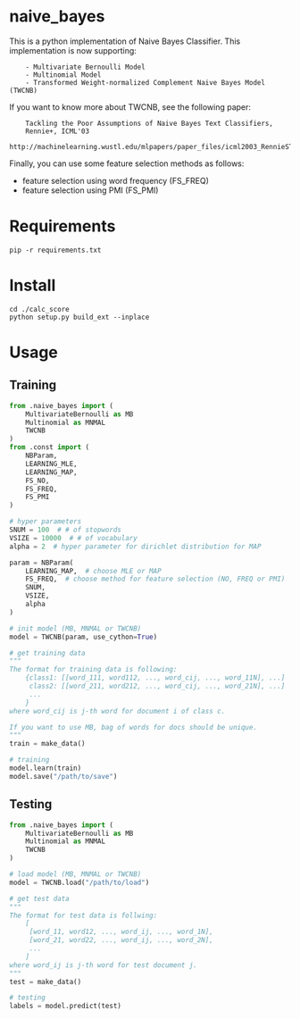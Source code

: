 # naive_bayes
This is a python implementation of Naive Bayes Classifier.
This implementation is now supporting:
```
	- Multivariate Bernoulli Model
	- Multinomial Model
	- Transformed Weight-normalized Complement Naive Bayes Model (TWCNB)
```

If you want to know more about TWCNB, see the following paper:
```
	Tackling the Poor Assumptions of Naive Bayes Text Classifiers,
	Rennie+, ICML'03
	http://machinelearning.wustl.edu/mlpapers/paper_files/icml2003_RennieSTK03.pdf
```

Finally, you can use some feature selection methods as follows:

* feature selection using word frequency (FS_FREQ)
* feature selection using PMI (FS_PMI)

# Requirements

```
pip -r requirements.txt
```

# Install

```
cd ./calc_score
python setup.py build_ext --inplace 
```

# Usage
## Training
```python
from .naive_bayes import (
	MultivariateBernoulli as MB
	Multinomial as MNMAL
	TWCNB
)
from .const import (
	NBParam,
	LEARNING_MLE,
	LEARNING_MAP,
	FS_NO,
	FS_FREQ,
	FS_PMI
)

# hyper parameters
SNUM = 100  # # of stopwords
VSIZE = 10000  # # of vocabulary
alpha = 2  # hyper parameter for dirichlet distribution for MAP

param = NBParam(
	LEARNING_MAP,  # choose MLE or MAP
	FS_FREQ,  # choose method for feature selection (NO, FREQ or PMI)
	SNUM,
	VSIZE,
	alpha
)

# init model (MB, MNMAL or TWCNB)
model = TWCNB(param, use_cython=True)

# get training data
"""
The format for training data is following:
	{class1: [[word_111, word112, ..., word_cij, ..., word_11N], ...]
	 class2: [[word_211, word212, ..., word_cij, ..., word_21N], ...]
	 ...
	}
where word_cij is j-th word for document i of class c.

If you want to use MB, bag of words for docs should be unique.
"""
train = make_data()

# training
model.learn(train)
model.save("/path/to/save")

```

## Testing
```python
from .naive_bayes import (
	MultivariateBernoulli as MB
	Multinomial as MNMAL
	TWCNB
)

# load model (MB, MNMAL or TWCNB)
model = TWCNB.load("/path/to/load")

# get test data
"""
The format for test data is follwing:
	[
	 [word_11, word12, ..., word_ij, ..., word_1N],
	 [word_21, word22, ..., word_ij, ..., word_2N],
	 ...
	]
where word_ij is j-th word for test document j.
"""
test = make_data()

# testing
labels = model.predict(test)
```
